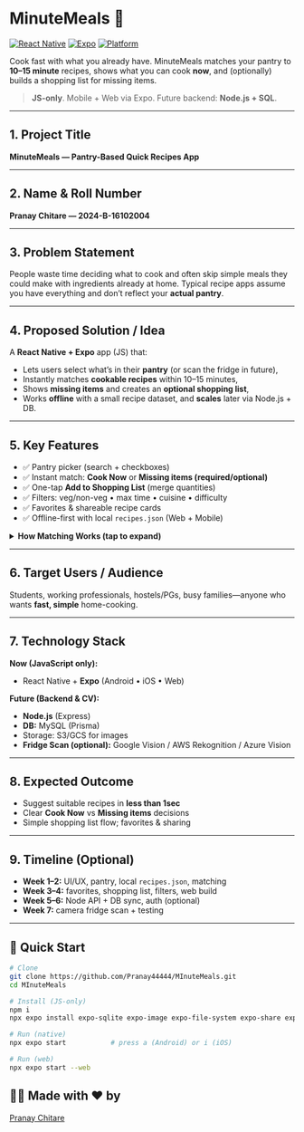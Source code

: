 # MinuteMeals 🍲
[![React Native](https://img.shields.io/badge/React%20Native-JavaScript-blue)](https://reactnative.dev/)
[![Expo](https://img.shields.io/badge/Expo-Ready-000?logo=expo)](https://expo.dev/)
[![Platform](https://img.shields.io/badge/Android%20%7C%20iOS%20%7C%20Web-supported-success)]()

Cook fast with what you already have. MinuteMeals matches your pantry to **10–15 minute** recipes, shows what you can cook **now**, and (optionally) builds a shopping list for missing items.  
> **JS-only**. Mobile + Web via Expo. Future backend: **Node.js + SQL**.

---

## 1. Project Title
**MinuteMeals — Pantry-Based Quick Recipes App**

---

## 2. Name & Roll Number
**Pranay Chitare — 2024-B-16102004**

---

## 3. Problem Statement
People waste time deciding what to cook and often skip simple meals they could make with ingredients already at home. Typical recipe apps assume you have everything and don’t reflect your **actual pantry**.

---

## 4. Proposed Solution / Idea
A **React Native + Expo** app (JS) that:
- Lets users select what’s in their **pantry** (or scan the fridge in future),
- Instantly matches **cookable recipes** within 10–15 minutes,
- Shows **missing items** and creates an **optional shopping list**,
- Works **offline** with a small recipe dataset, and **scales** later via Node.js + DB.

---

## 5. Key Features
- ✅ Pantry picker (search + checkboxes)  
- ✅ Instant match: **Cook Now** or **Missing items (required/optional)**  
- ✅ One-tap **Add to Shopping List** (merge quantities)  
- ✅ Filters: veg/non-veg • max time • cuisine • difficulty  
- ✅ Favorites & shareable recipe cards  
- ✅ Offline-first with local `recipes.json` (Web + Mobile)

<details>
<summary><b>How Matching Works (tap to expand)</b></summary>

- Compare user pantry keys (lowercased) with each recipe’s ingredients.  
- Count **required vs optional** missing items.  
- Return recipes where `missingRequired ≤ maxMissing` and `minutes ≤ maxTime`.  
- Sort by `missingRequired ↑` then `minutes ↑`.

</details>

---

## 6. Target Users / Audience
Students, working professionals, hostels/PGs, busy families—anyone who wants **fast, simple** home-cooking.

---

## 7. Technology Stack
**Now (JavaScript only):**
- React Native + **Expo** (Android • iOS • Web)

**Future (Backend & CV):**
- **Node.js** (Express)  
- **DB:** MySQL (Prisma)  
- Storage: S3/GCS for images  
- **Fridge Scan (optional):** Google Vision / AWS Rekognition / Azure Vision

---

## 8. Expected Outcome
- Suggest suitable recipes in **less than 1sec**
- Clear **Cook Now** vs **Missing items** decisions  
- Simple shopping list flow; favorites & sharing

---

## 9. Timeline (Optional)
- **Week 1–2:** UI/UX, pantry, local `recipes.json`, matching  
- **Week 3–4:** favorites, shopping list, filters, web build  
- **Week 5–6:** Node API + DB sync, auth (optional)  
- **Week 7:** camera fridge scan + testing

---

## 🚀 Quick Start
```bash
# Clone
git clone https://github.com/Pranay44444/MInuteMeals.git
cd MInuteMeals

# Install (JS-only)
npm i
npx expo install expo-sqlite expo-image expo-file-system expo-share expo-notifications

# Run (native)
npx expo start           # press a (Android) or i (iOS)

# Run (web)
npx expo start --web
```

## 👨‍💻 Made with ❤️ by

[Pranay Chitare](https://github.com/Pranay44444)

